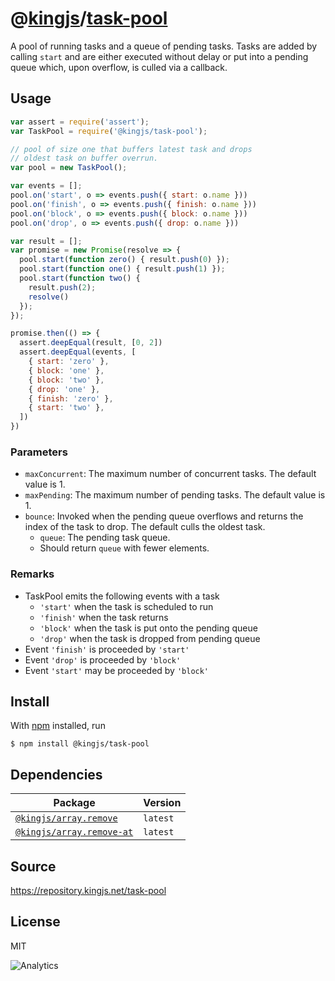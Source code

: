 # @[kingjs][@kingjs]/[task-pool][ns0]
A pool of running tasks and a queue of pending tasks. Tasks are added by calling `start` and are either executed without delay or put into a pending queue which,  upon overflow, is culled via a callback.
## Usage
```js
var assert = require('assert');
var TaskPool = require('@kingjs/task-pool');

// pool of size one that buffers latest task and drops
// oldest task on buffer overrun.
var pool = new TaskPool();

var events = [];
pool.on('start', o => events.push({ start: o.name }))
pool.on('finish', o => events.push({ finish: o.name }))
pool.on('block', o => events.push({ block: o.name }))
pool.on('drop', o => events.push({ drop: o.name }))

var result = [];
var promise = new Promise(resolve => {
  pool.start(function zero() { result.push(0) });
  pool.start(function one() { result.push(1) });
  pool.start(function two() { 
    result.push(2);
    resolve() 
  });
});

promise.then(() => {
  assert.deepEqual(result, [0, 2])
  assert.deepEqual(events, [
    { start: 'zero' },
    { block: 'one' },
    { block: 'two' },
    { drop: 'one' },
    { finish: 'zero' },
    { start: 'two' },
  ])
})

```



### Parameters
- `maxConcurrent`: The maximum number of concurrent tasks. The default value is 1.
- `maxPending`: The maximum number of pending tasks. The default value is 1.
- `bounce`: Invoked when the pending queue overflows and returns the index of the task to drop. The default culls the oldest task.
  - `queue`: The pending task queue.
  - Should return `queue` with fewer elements.

### Remarks
 - TaskPool emits the following events with a task
   - `'start'` when the task is scheduled to run
   - `'finish'` when the task returns
   - `'block'` when the task is put onto the pending queue
   - `'drop'` when the task is dropped from pending queue
 - Event `'finish'` is proceeded by `'start'`
 - Event `'drop'` is proceeded by `'block'`
 - Event `'start'` may be proceeded by `'block'`

## Install
With [npm](https://npmjs.org/) installed, run
```
$ npm install @kingjs/task-pool
```
## Dependencies
|Package|Version|
|---|---|
|[`@kingjs/array.remove`](https://www.npmjs.com/package/@kingjs/array.remove)|`latest`|
|[`@kingjs/array.remove-at`](https://www.npmjs.com/package/@kingjs/array.remove-at)|`latest`|
## Source
https://repository.kingjs.net/task-pool
## License
MIT

![Analytics](https://analytics.kingjs.net/task-pool)

[@kingjs]: https://www.npmjs.com/package/kingjs
[ns0]: https://www.npmjs.com/package/@kingjs/task-pool
